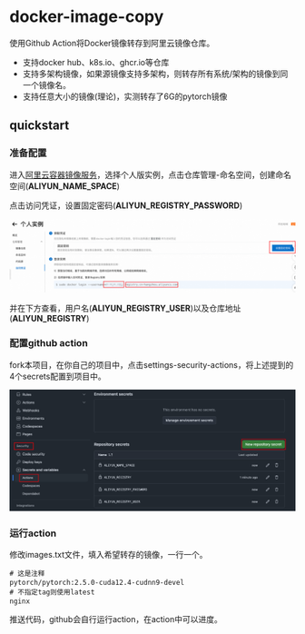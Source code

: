 # docker-image-copy
使用Github Action将Docker镜像转存到阿里云镜像仓库。

* 支持docker hub、k8s.io、ghcr.io等仓库
* 支持多架构镜像，如果源镜像支持多架构，则转存所有系统/架构的镜像到同一个镜像名。
* 支持任意大小的镜像(理论)，实测转存了6G的pytorch镜像

## quickstart

### 准备配置

进入[阿里云容器镜像服务](https://cr.console.aliyun.com/)，选择个人版实例，点击仓库管理-命名空间，创建命名空间(**ALIYUN_NAME_SPACE**)

点击访问凭证，设置固定密码(**ALIYUN_REGISTRY_PASSWORD**)

![image-20241020151055734](assets/image-20241020151055734.png)

并在下方查看，用户名(**ALIYUN_REGISTRY_USER**)以及仓库地址(**ALIYUN_REGISTRY**)

### 配置github action

fork本项目，在你自己的项目中，点击settings-security-actions，将上述提到的4个secrets配置到项目中。

![image-20241020151642964](assets/image-20241020151642964.png)

### 运行action

修改images.txt文件，填入希望转存的镜像，一行一个。

```
# 这是注释
pytorch/pytorch:2.5.0-cuda12.4-cudnn9-devel
# 不指定tag则使用latest
nginx
```

推送代码，github会自行运行action，在action中可以进度。

